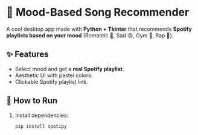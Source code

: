 # 🎵 Mood-Based Song Recommender

A cool desktop app made with **Python + Tkinter** that recommends **Spotify playlists based on your mood** (Romantic 💖, Sad 😢, Gym 💪, Rap 🎤).

## ✨ Features
- Select mood and get a **real Spotify playlist**.
- Aesthetic UI with pastel colors.
- Clickable Spotify playlist link.

## 🚀 How to Run
1. Install dependencies:
   ```bash
   pip install spotipy
